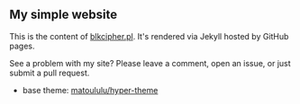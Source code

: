 ## My simple website

This is the content of [blkcipher.pl](https://blkcipher.pl/). It's rendered via Jekyll hosted by GitHub pages.

See a problem with my site? Please leave a comment, open an issue, or just submit a pull request.

- base theme: [matoululu/hyper-theme](https://github.com/matoululu/hyper-theme)
